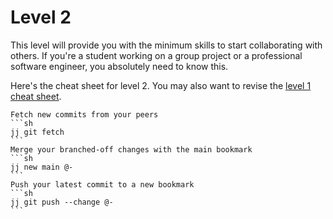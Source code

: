 # Level 2

This level will provide you with the minimum skills to start collaborating with others.
If you're a student working on a group project or a professional software engineer, you absolutely need to know this.

Here's the cheat sheet for level 2. You may also want to revise the [level 1 cheat sheet](./level_1.md).

````admonish info title="cheat sheet"
Fetch new commits from your peers
```sh
jj git fetch
```
Merge your branched-off changes with the main bookmark
```sh
jj new main @-
```
Push your latest commit to a new bookmark
```sh
jj git push --change @-
```
````
